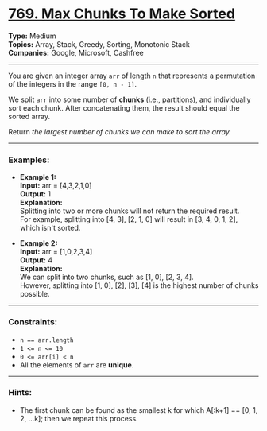 # [769. Max Chunks To Make Sorted](https://leetcode.com/problems/max-chunks-to-make-sorted)

**Type:** Medium <br>
**Topics:** Array, Stack, Greedy, Sorting, Monotonic Stack <br>
**Companies:** Google, Microsoft, Cashfree
<hr>

You are given an integer array `arr` of length `n` that represents a permutation of the integers in the range `[0, n - 1]`.

We split `arr` into some number of **chunks** (i.e., partitions), and individually sort each chunk. After concatenating them, the result should equal the sorted array.

Return *the largest number of chunks we can make to sort the array.*
<hr>

### Examples:
- **Example 1:** <br>
**Input:** arr = [4,3,2,1,0] <br>
**Output:** 1 <br>
**Explanation:** <br>
Splitting into two or more chunks will not return the required result. <br>
For example, splitting into [4, 3], [2, 1, 0] will result in [3, 4, 0, 1, 2], which isn't sorted.

- **Example 2:** <br>
**Input:** arr = [1,0,2,3,4] <br>
**Output:** 4 <br>
**Explanation:** <br>
We can split into two chunks, such as [1, 0], [2, 3, 4]. <br>
However, splitting into [1, 0], [2], [3], [4] is the highest number of chunks possible.
<hr>

### Constraints:
- `n == arr.length`
- `1 <= n <= 10`
- `0 <= arr[i] < n`
- All the elements of `arr` are **unique**.
<hr>

### Hints:
- The first chunk can be found as the smallest k for which A[:k+1] == [0, 1, 2, ...k]; then we repeat this process.
